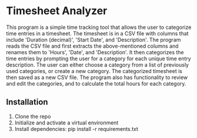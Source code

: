 # Timesheet Analyzer
This program is a simple time tracking tool that allows the user to categorize time entries in a timesheet. The timesheet is in a CSV file with columns that include 'Duration (decimal)', 'Start Date', and 'Description'. The program reads the CSV file and first extracts the above-mentioned columns and renames them to 'Hours', 'Date', and 'Description'. It then categorizes the time entries by prompting the user for a category for each unique time entry description. The user can either choose a category from a list of previously used categories, or create a new category. The categorized timesheet is then saved as a new CSV file. The program also has functionality to review and edit the categories, and to calculate the total hours for each category.

## Installation 
1. Clone the repo
2. Initialize and activate a virtual environment 
3. Install dependencies:
    pip install -r requirements.txt

